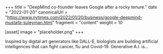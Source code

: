 +++
title = "DeepMind co-founder leaves Google after a rocky tenure."
date = "2022-01-20"
canonicalUrl = "https://www.nytimes.com/2022/01/20/business/google-deepmind-mustafa-suleyman.html"
fragment = "content"
weight = 10

[asset]
    image = "placeholder.png"
+++

Inspired by digital art generators like DALL-E, biologists are building 
artificial intelligences that can fight cancer, flu and Covid-19. 
Generative A.I. is...
